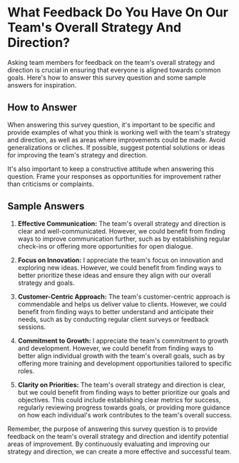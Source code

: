 What Feedback Do You Have On Our Team's Overall Strategy And Direction?
==============================================================================================

Asking team members for feedback on the team's overall strategy and direction is crucial in ensuring that everyone is aligned towards common goals. Here's how to answer this survey question and some sample answers for inspiration.

How to Answer
-------------

When answering this survey question, it's important to be specific and provide examples of what you think is working well with the team's strategy and direction, as well as areas where improvements could be made. Avoid generalizations or cliches. If possible, suggest potential solutions or ideas for improving the team's strategy and direction.

It's also important to keep a constructive attitude when answering this question. Frame your responses as opportunities for improvement rather than criticisms or complaints.

Sample Answers
--------------

1. **Effective Communication:** The team's overall strategy and direction is clear and well-communicated. However, we could benefit from finding ways to improve communication further, such as by establishing regular check-ins or offering more opportunities for open dialogue.

2. **Focus on Innovation:** I appreciate the team's focus on innovation and exploring new ideas. However, we could benefit from finding ways to better prioritize these ideas and ensure they align with our overall strategy and goals.

3. **Customer-Centric Approach:** The team's customer-centric approach is commendable and helps us deliver value to clients. However, we could benefit from finding ways to better understand and anticipate their needs, such as by conducting regular client surveys or feedback sessions.

4. **Commitment to Growth:** I appreciate the team's commitment to growth and development. However, we could benefit from finding ways to better align individual growth with the team's overall goals, such as by offering more training and development opportunities tailored to specific roles.

5. **Clarity on Priorities:** The team's overall strategy and direction is clear, but we could benefit from finding ways to better prioritize our goals and objectives. This could include establishing clear metrics for success, regularly reviewing progress towards goals, or providing more guidance on how each individual's work contributes to the team's overall success.

Remember, the purpose of answering this survey question is to provide feedback on the team's overall strategy and direction and identify potential areas of improvement. By continuously evaluating and improving our strategy and direction, we can create a more effective and successful team.
